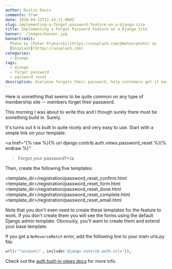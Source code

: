 ```yaml
---
author: Dustin Davis
comments: true
date: 2010-04-22T11:24:11.000Z
slug: implementing-a-forgot-password-feature-on-a-django-site
title: Implementing a Forgot Password Feature on a Django Site
banner: ./images/banner.jpg
bannerCredit:
  Photo by [Peter Pryharski](https://unsplash.com/@meteorphoto) on
  [Unsplash](https://unsplash.com)
categories:
  - Django
tags:
  - django
  - forgot password
  - password reset
description: Everyone forgets their password, help customers get it back.
---
```


Here is something that seems to be quite common on any type of membership site
-- members forget their password.

This morning I was about to write this and I though surely there must be
something build in. Surely.

It's turns out it is built in quite nicely and very easy to use. Start with a
simple link on your template:

<a href="{% raw %}{% url django.contrib.auth.views.password_reset %}{% endraw %}"
  >Forgot your password?</a
>

Then, create the following five templates:

<template_dir>/registration/password_reset_confirm.html
<template_dir>/registration/password_reset_form.html
<template_dir>/registration/password_reset_done.html
<template_dir>/registration/password_reset_complete.html
<template_dir>/registration/password_reset_email.html

Note that you don't even need to create these templates for the feature to work.
If you don't create them you will see the forms using the default Django admin
template. Obviously, you'll want to create them and extend your base template.

If you get a `NoReverseMatch` error, add the following line to your main urls.py
file:

```python
url(r'^account/', include('django.contrib.auth.urls')),
```

Check out the
[auth built-in views docs](http://docs.djangoproject.com/en/dev/topics/auth/#other-built-in-views)
for more info.
